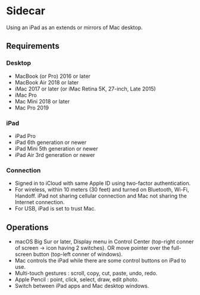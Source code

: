 # Sidecar

Using an iPad as an extends or mirrors of Mac desktop.

## Requirements

### Desktop
- MacBook (or Pro) 2016 or later
- MacBook Air 2018 or later
- iMac 2017 or later (or iMac Retina 5K, 27-inch, Late 2015)
- iMac Pro
- Mac Mini 2018 or later
- Mac Pro 2019

### iPad
- iPad Pro 
- iPad 6th generation or newer
- iPad Mini 5th generation or newer
- iPad Air 3rd generation or newer

### Connection
- Signed in to iCloud with same Apple ID using two-factor authentication.
- For wireless, within 10 meters (30 feet) and turned on Bluetooth, Wi-Fi, Handoff. iPad not sharing cellular connection and Mac not sharing the Internet connection.
- For USB, iPad is set to trust Mac.

## Operations
- macOS Big Sur or later, Display menu in Control Center (top-right conner of screen -> icon having 2 switches). OR move pointer over the full-screen button (top-left conner of windows).
- Mac controls the iPad while there are some control buttons on iPad to use.
- Multi-touch gestures : scroll, copy, cut, paste, undo, redo.
- Apple Pencil : point, click, select, draw, edit photo.
- Switch between iPad apps and Mac desktop windows.

